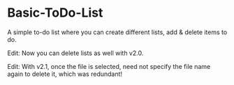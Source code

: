 # Basic-ToDo-List
A simple to-do list where you can create different lists, add &amp; delete items to do.


Edit: Now you can delete lists as well with v2.0.

Edit: With v2.1, once the file is selected, need not specify the file name again to delete it, which was redundant!
